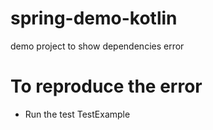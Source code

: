 # spring-demo-kotlin
demo project to show dependencies error


# To reproduce the error
- Run the test TestExample
